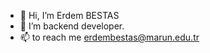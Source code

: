 - 👋 Hi, I’m Erdem BESTAS
- 👀 I’m backend developer.
- 📫  to reach me erdembestas@marun.edu.tr

<!---
erdembestas/erdembestas is a ✨ special ✨ repository because its `README.md` (this file) appears on your GitHub profile.
You can click the Preview link to take a look at your changes.
--->
